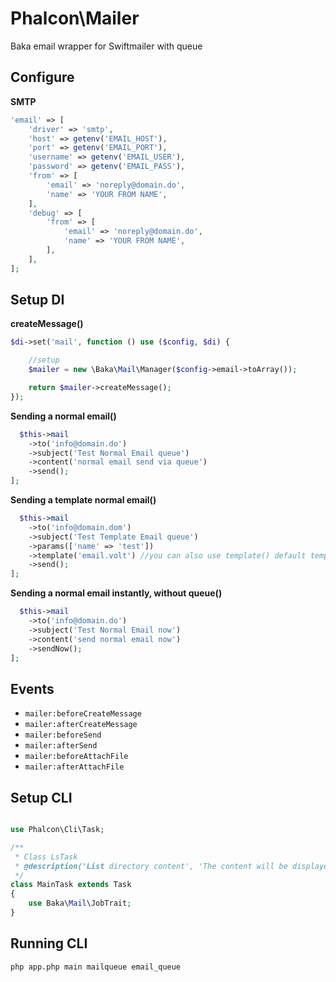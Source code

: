 # Phalcon\Mailer

Baka email wrapper for Swiftmailer with queue

## Configure

**SMTP**

```php
'email' => [
    'driver' => 'smtp',
    'host' => getenv('EMAIL_HOST'),
    'port' => getenv('EMAIL_PORT'),
    'username' => getenv('EMAIL_USER'),
    'password' => getenv('EMAIL_PASS'),
    'from' => [
        'email' => 'noreply@domain.do',
        'name' => 'YOUR FROM NAME',
    ],
    'debug' => [
        'from' => [
            'email' => 'noreply@domain.do',
            'name' => 'YOUR FROM NAME',
        ],
    ],
];
```

## Setup DI

**createMessage()**

```php
$di->set('mail', function () use ($config, $di) {

    //setup
    $mailer = new \Baka\Mail\Manager($config->email->toArray());

    return $mailer->createMessage();
});
```

**Sending a normal email()**
```php
  $this->mail
    ->to('info@domain.do')
    ->subject('Test Normal Email queue')
    ->content('normal email send via queue')
    ->send();
];

```

**Sending a template normal email()**
```php
  $this->mail
    ->to('info@domain.dom')
    ->subject('Test Template Email queue')
    ->params(['name' => 'test'])
    ->template('email.volt') //you can also use template() default template is email.volt
    ->send();
];

```

**Sending a normal email instantly, without queue()**
```php
  $this->mail
    ->to('info@domain.do')
    ->subject('Test Normal Email now')
    ->content('send normal email now')
    ->sendNow();
];

```

## Events
- `mailer:beforeCreateMessage`
- `mailer:afterCreateMessage`
- `mailer:beforeSend`
- `mailer:afterSend`
- `mailer:beforeAttachFile`
- `mailer:afterAttachFile`


## Setup CLI

```php

use Phalcon\Cli\Task;

/**
 * Class LsTask
 * @description('List directory content', 'The content will be displayed in the standard output')
 */
class MainTask extends Task
{
    use Baka\Mail\JobTrait;
}

```

## Running CLI

`php app.php main mailqueue email_queue`
